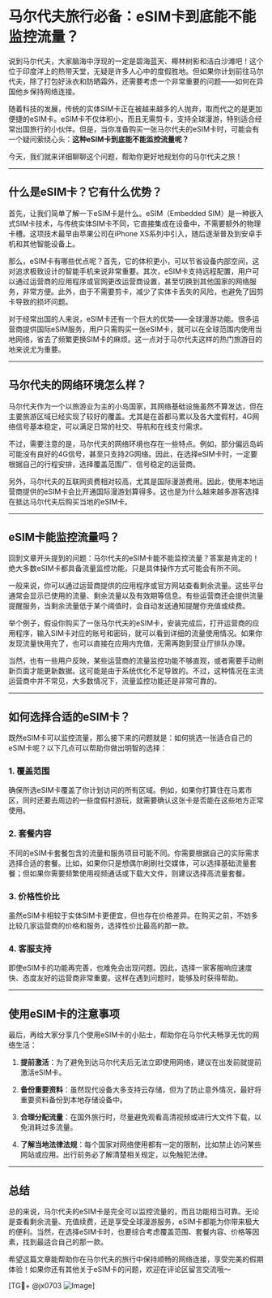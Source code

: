 # 马尔代夫旅行必备：eSIM卡到底能不能监控流量？

说到马尔代夫，大家脑海中浮现的一定是碧海蓝天、椰林树影和洁白沙滩吧！这个位于印度洋上的热带天堂，无疑是许多人心中的度假胜地。但如果你计划前往马尔代夫，除了打包好泳衣和防晒霜外，还需要考虑一个非常重要的问题——如何在异国他乡保持网络连接。

随着科技的发展，传统的实体SIM卡正在被越来越多的人抛弃，取而代之的是更加便捷的eSIM卡。eSIM卡不仅体积小，而且无需剪卡，支持全球漫游，特别适合经常出国旅行的小伙伴。但是，当你准备购买一张马尔代夫的eSIM卡时，可能会有一个疑问萦绕心头：**这种eSIM卡到底能不能监控流量呢？**

今天，我们就来详细聊聊这个问题，帮助你更好地规划你的马尔代夫之旅！

---

## 什么是eSIM卡？它有什么优势？

首先，让我们简单了解一下eSIM卡是什么。eSIM（Embedded SIM）是一种嵌入式SIM卡技术，与传统实体SIM卡不同，它直接集成在设备中，不需要额外的物理卡槽。这项技术最早由苹果公司在iPhone XS系列中引入，随后逐渐普及到安卓手机和其他智能设备上。

那么，eSIM卡有哪些优点呢？首先，它的体积更小，可以节省设备内部空间，这对追求极致设计的智能手机来说非常重要。其次，eSIM卡支持远程配置，用户可以通过运营商的应用程序或官网更改运营商设置，甚至切换到其他国家的网络服务，非常方便。此外，由于不需要剪卡，减少了实体卡丢失的风险，也避免了因剪卡导致的损坏问题。

对于经常出国的人来说，eSIM卡还有一个巨大的优势——全球漫游功能。很多运营商提供国际eSIM服务，用户只需购买一张eSIM卡，就可以在全球范围内使用当地网络，省去了频繁更换SIM卡的麻烦。这一点对于马尔代夫这样的热门旅游目的地来说尤为重要。

---

## 马尔代夫的网络环境怎么样？

马尔代夫作为一个以旅游业为主的小岛国家，其网络基础设施虽然不算发达，但在主要旅游区域已经实现了较好的覆盖。尤其是在首都马累以及各大度假村，4G网络信号基本稳定，可以满足日常的社交、导航和在线支付需求。

不过，需要注意的是，马尔代夫的网络环境也存在一些特点。例如，部分偏远岛屿可能没有良好的4G信号，甚至只支持2G网络。因此，在选择eSIM卡时，一定要根据自己的行程安排，选择覆盖范围广、信号稳定的运营商。

另外，马尔代夫的互联网资费相对较高，尤其是国际漫游费用。因此，使用本地运营商提供的eSIM卡会比开通国际漫游划算得多。这也是为什么越来越多游客选择在抵达马尔代夫后购买当地的eSIM卡。

---

## eSIM卡能监控流量吗？

回到文章开头提到的问题：马尔代夫的eSIM卡能不能监控流量？答案是肯定的！绝大多数eSIM卡都具备流量监控功能，只是具体操作方式可能会有所不同。

一般来说，你可以通过运营商提供的应用程序或官方网站查看剩余流量。这些平台通常会显示已使用的流量、剩余流量以及有效期等信息。有些运营商还会提供流量提醒服务，当剩余流量低于某个阈值时，会自动发送通知提醒你充值或续费。

举个例子，假设你购买了一张马尔代夫的eSIM卡，安装完成后，打开运营商的应用程序，输入SIM卡对应的账号和密码，就可以看到详细的流量使用情况。如果你发现流量快用完了，也可以直接在应用内充值，无需再跑到营业厅排队办理。

当然，也有一些用户反映，某些运营商的流量监控功能不够直观，或者需要手动刷新页面才能更新数据。这可能是由于系统优化不足导致的。不过，这种情况在主流运营商中并不常见，大多数情况下，流量监控功能还是非常可靠的。

---

## 如何选择合适的eSIM卡？

既然eSIM卡可以监控流量，那么接下来的问题就是：如何挑选一张适合自己的eSIM卡呢？以下几点可以帮助你做出明智的选择：

### 1. **覆盖范围**
确保所选eSIM卡覆盖了你计划访问的所有区域。例如，如果你打算住在马累市区，同时还要去周边的一些度假村游玩，就需要确认这张卡是否能在这些地方正常使用。

### 2. **套餐内容**
不同的eSIM卡套餐包含的流量和服务项目可能不同。你需要根据自己的实际需求选择合适的套餐。比如，如果你只是想偶尔刷刷社交媒体，可以选择基础流量套餐；但如果你需要频繁使用视频通话或下载大文件，则建议选择高流量套餐。

### 3. **价格性价比**
虽然eSIM卡相较于实体SIM卡更便宜，但也存在价格差异。在购买之前，不妨多比较几家运营商的价格和服务，选择性价比最高的那一款。

### 4. **客服支持**
即使eSIM卡的功能再完善，也难免会出现问题。因此，选择一家客服响应速度快、态度友好的运营商非常重要。这样在遇到问题时，能够及时获得帮助。

---

## 使用eSIM卡的注意事项

最后，再给大家分享几个使用eSIM卡的小贴士，帮助你在马尔代夫畅享无忧的网络生活：

1. **提前激活**：为了避免到达马尔代夫后无法立即使用网络，建议在出发前就提前激活eSIM卡。
   
2. **备份重要资料**：虽然现代设备大多支持云存储，但为了防止意外情况，最好将重要资料备份到本地存储设备中。

3. **合理分配流量**：在国外旅行时，尽量避免观看高清视频或进行大文件下载，以免消耗过多流量。

4. **了解当地法律法规**：每个国家对网络使用都有一定的限制，比如禁止访问某些网站或应用。出行前务必了解清楚相关规定，以免触犯法律。

---

## 总结

总的来说，马尔代夫的eSIM卡是完全可以监控流量的，而且功能相当可靠。无论是查看剩余流量、充值续费，还是享受全球漫游服务，eSIM卡都能为你带来极大的便利。当然，在选择eSIM卡时，也要综合考虑覆盖范围、套餐内容、价格等因素，找到最适合自己的那一款。

希望这篇文章能帮助你在马尔代夫的旅行中保持顺畅的网络连接，享受完美的假期体验！如果你还有其他关于eSIM卡的问题，欢迎在评论区留言交流哦～

[TG💪+ @jx0703 ![Image](https://github.com/user-attachments/assets/dbca1d08-cadb-493c-b0ec-ad6f7a83f270)]